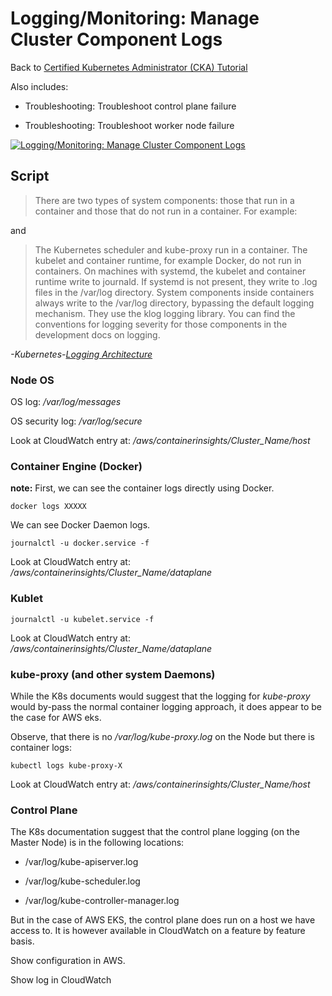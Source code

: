 # Logging/Monitoring: Manage Cluster Component Logs

Back to [Certified Kubernetes Administrator (CKA) Tutorial](https://github.com/larkintuckerllc/k8s-cka-tutorial)

Also includes:

* Troubleshooting: Troubleshoot control plane failure

* Troubleshooting: Troubleshoot worker node failure

[![Logging/Monitoring: Manage Cluster Component Logs](http://img.youtube.com/vi/X_1hJHBXbRk/0.jpg)](https://youtu.be/X_1hJHBXbRk)

## Script

> There are two types of system components: those that run in a container and those that do not run in a container. For example:

and

> The Kubernetes scheduler and kube-proxy run in a container.
The kubelet and container runtime, for example Docker, do not run in containers.
On machines with systemd, the kubelet and container runtime write to journald. If systemd is not present, they write to .log files in the /var/log directory. System components inside containers always write to the /var/log directory, bypassing the default logging mechanism. They use the klog logging library. You can find the conventions for logging severity for those components in the development docs on logging.

*-Kubernetes-[Logging Architecture](https://kubernetes.io/docs/concepts/cluster-administration/logging/)*

### Node OS

OS log: */var/log/messages*

OS security log: */var/log/secure*

Look at CloudWatch entry at: */aws/containerinsights/Cluster_Name/host*

### Container Engine (Docker)

**note:** First, we can see the container logs directly using Docker.

```plaintext
docker logs XXXXX
```

We can see Docker Daemon logs.

```plaintext
journalctl -u docker.service -f
```

Look at CloudWatch entry at: */aws/containerinsights/Cluster_Name/dataplane*

### Kublet

```plaintext
journalctl -u kubelet.service -f
```

Look at CloudWatch entry at: */aws/containerinsights/Cluster_Name/dataplane*

### kube-proxy (and other system Daemons)

While the K8s documents would suggest that the logging for *kube-proxy* would by-pass the normal container logging approach, it does appear to be the case for AWS eks.

Observe, that there is no */var/log/kube-proxy.log* on the Node but there is container logs:

```plaintext
kubectl logs kube-proxy-X
```

Look at CloudWatch entry at: */aws/containerinsights/Cluster_Name/host*

### Control Plane

The K8s documentation suggest that the control plane logging (on the Master Node) is in the following locations:

* /var/log/kube-apiserver.log

* /var/log/kube-scheduler.log

* /var/log/kube-controller-manager.log

But in the case of AWS EKS, the control plane does run on a host we have access to. It is however available in CloudWatch on a feature by feature basis.

Show configuration in AWS.

Show log in CloudWatch

